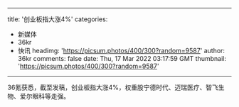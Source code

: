 
---
title: '创业板指大涨4%'
categories: 
 - 新媒体
 - 36kr
 - 快讯
headimg: 'https://picsum.photos/400/300?random=9587'
author: 36kr
comments: false
date: Thu, 17 Mar 2022 03:17:59 GMT
thumbnail: 'https://picsum.photos/400/300?random=9587'
---

<div>   
36氪获悉，截至发稿，创业板指大涨4%，权重股宁德时代、迈瑞医疗、智飞生物、爱尔眼科等走强。  
</div>
            